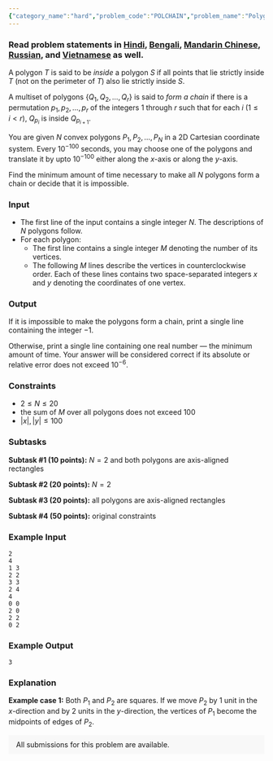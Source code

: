 ```yaml
---
{"category_name":"hard","problem_code":"POLCHAIN","problem_name":"Polygon Chain","problemComponents":{"constraints":"","constraintsState":false,"subtasks":"","subtasksState":false,"inputFormat":"","inputFormatState":false,"outputFormat":"","outputFormatState":false,"sampleTestCases":{}},"video_editorial_url":"","languages_supported":{"0":"CPP14","1":"C","2":"JAVA","3":"PYTH 3.6","4":"PYTH","5":"PYP3","6":"CS2","7":"ADA","8":"PYPY","9":"TEXT","10":"PAS fpc","11":"NODEJS","12":"RUBY","13":"PHP","14":"GO","15":"HASK","16":"TCL","17":"PERL","18":"SCALA","19":"LUA","20":"kotlin","21":"BASH","22":"JS","23":"LISP sbcl","24":"rust","25":"PAS gpc","26":"BF","27":"CLOJ","28":"R","29":"D","30":"CAML","31":"FORT","32":"ASM","33":"swift","34":"FS","35":"WSPC","36":"LISP clisp","37":"SQL","38":"SCM guile","39":"PERL6","40":"ERL","41":"CLPS","42":"ICK","43":"NICE","44":"PRLG","45":"ICON","46":"COB","47":"SCM chicken","48":"PIKE","49":"SCM qobi","50":"ST","51":"NEM"},"max_timelimit":1,"source_sizelimit":50000,"problem_author":"jtnydv25","problem_tester":null,"date_added":"6-02-2020","tags":{"0":"feb20","1":"geometry","2":"hard","3":"jtnydv25","4":"tmwilliamlin"},"problem_difficulty_level":"Hard","best_tag":"","editorial_url":"https://discuss.codechef.com/problems/POLCHAIN","time":{"view_start_date":1136053800,"submit_start_date":1136053800,"visible_start_date":1136053800,"end_date":1735669800},"is_direct_submittable":false,"problemDiscussURL":"https://discuss.codechef.com/search?q=POLCHAIN","is_proctored":false,"visitedContests":{},"layout":"problem"}
---
```

### Read problem statements in [Hindi](https://www.codechef.com/download/translated/FEB20/hindi/POLCHAIN.pdf), [Bengali](https://www.codechef.com/download/translated/FEB20/bengali/POLCHAIN.pdf), [Mandarin Chinese](https://www.codechef.com/download/translated/FEB20/mandarin/POLCHAIN.pdf), [Russian](https://www.codechef.com/download/translated/FEB20/russian/POLCHAIN.pdf), and [Vietnamese](https://www.codechef.com/download/translated/FEB20/vietnamese/POLCHAIN.pdf) as well.

A polygon $T$ is said to be *inside* a polygon $S$ if all points that lie strictly inside $T$ (not on the perimeter of $T$) also lie strictly inside $S$.

A multiset of polygons $\{Q_1, Q_2, \ldots, Q_r\}$ is said to *form a chain* if there is a permutation $p_1, p_2, \ldots, p_r$ of the integers $1$ through $r$ such that for each $i$ ($1 \le i \lt r$), $Q_{p_i}$ is inside $Q_{p_{i+1}}$.

You are given $N$ convex polygons $P_1, P_2, \ldots, P_N$ in a 2D Cartesian coordinate system. Every $10^{-100}$ seconds, you may choose one of the polygons and translate it by upto $10^{-100}$ either along the $x$-axis or along the $y$-axis.

Find the minimum amount of time necessary to make all $N$ polygons form a chain or decide that it is impossible.

### Input
- The first line of the input contains a single integer $N$. The descriptions of $N$ polygons follow.
- For each polygon:
    - The first line contains a single integer $M$ denoting the number of its vertices.
    - The following $M$ lines describe the vertices in counterclockwise order. Each of these lines contains two space-separated integers $x$ and $y$ denoting the coordinates of one vertex.

### Output
If it is impossible to make the polygons form a chain, print a single line containing the integer $-1$.

Otherwise, print a single line containing one real number ― the minimum amount of time. Your answer will be considered correct if its absolute or relative error does not exceed $10^{-6}$.

### Constraints
- $2 \le N \le 20$
- the sum of $M$ over all polygons does not exceed $100$
- $|x|, |y| \le 100$

### Subtasks
**Subtask #1 (10 points):** $N = 2$ and both polygons are axis-aligned rectangles

**Subtask #2 (20 points):** $N = 2$

**Subtask #3 (20 points):** all polygons are axis-aligned rectangles

**Subtask #4 (50 points):** original constraints

### Example Input
```
2
4
1 3
2 2
3 3
2 4
4
0 0
2 0
2 2
0 2
```

### Example Output
```
3
```

### Explanation
**Example case 1:** Both $P_1$ and $P_2$ are squares. If we move $P_2$ by $1$ unit in the $x$-direction and by $2$ units in the $y$-direction, the vertices of $P_1$ become the midpoints of edges of $P_2$.

<aside style='background: #f8f8f8;padding: 10px 15px;'><div>All submissions for this problem are available.</div></aside>